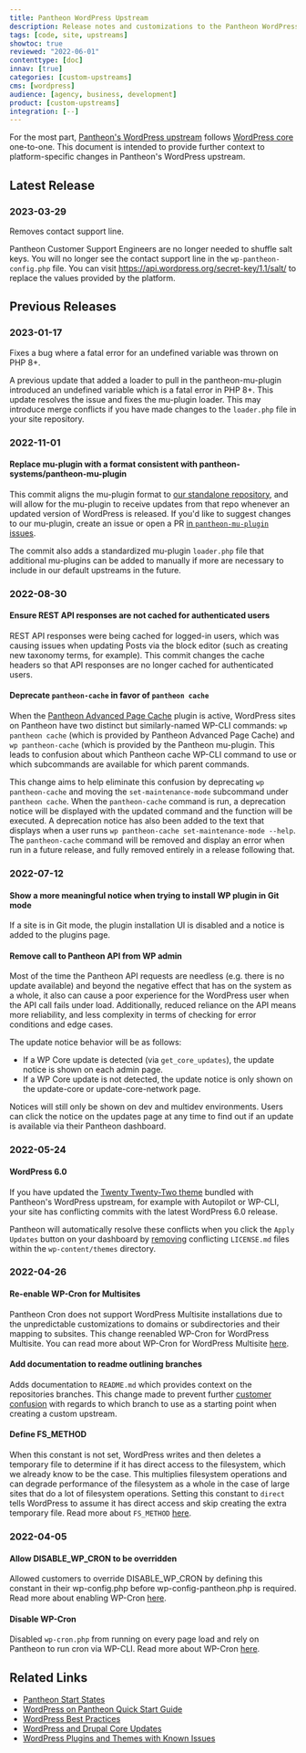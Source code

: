 ```yaml
---
title: Pantheon WordPress Upstream
description: Release notes and customizations to the Pantheon WordPress Upstream
tags: [code, site, upstreams]
showtoc: true
reviewed: "2022-06-01"
contenttype: [doc]
innav: [true]
categories: [custom-upstreams]
cms: [wordpress]
audience: [agency, business, development]
product: [custom-upstreams]
integration: [--]
---
```


For the most part, [Pantheon's WordPress upstream](https://github.com/pantheon-systems/WordPress) follows [WordPress core](https://wordpress.org/news/category/releases/) one-to-one. This document is intended to provide further context to platform-specific changes in Pantheon's WordPress upstream.

## Latest Release

### 2023-03-29

<a name="20230203" class="release-update"></a>Removes contact support line.

Pantheon Customer Support Engineers are no longer needed to shuffle salt keys. You will no longer see the contact support line in the `wp-pantheon-config.php` file. You can visit https://api.wordpress.org/secret-key/1.1/salt/ to replace the values provided by the platform.

## Previous Releases

### 2023-01-17

<a name="20230117" class="release-update"></a>Fixes a bug where a fatal error for an undefined variable was thrown on PHP 8+.

A previous update that added a loader to pull in the pantheon-mu-plugin introduced an undefined variable which is a fatal error in PHP 8+. This update resolves the issue and fixes the mu-plugin loader. This may introduce merge conflicts if you have made changes to the `loader.php` file in your site repository.

### 2022-11-01

#### <a name="20221018" class="release-update"></a>Replace mu-plugin with a format consistent with pantheon-systems/pantheon-mu-plugin

This commit aligns the mu-plugin format to [our standalone repository](https://github.com/pantheon-systems/pantheon-mu-plugin), and will allow for the mu-plugin to receive updates from that repo whenever an updated version of WordPress is released. If you'd like to suggest changes to our mu-plugin, create an issue or open a PR [in `pantheon-mu-plugin` issues](https://github.com/pantheon-systems/pantheon-mu-plugin/issues). 

The commit also adds a standardized mu-plugin `loader.php` file that additional mu-plugins can be added to manually if more are necessary to include in our default upstreams in the future.

### 2022-08-30

#### <a name="20220818" class="release-update"></a>Ensure REST API responses are not cached for authenticated users

REST API responses were being cached for logged-in users, which was causing issues when updating Posts via the block editor (such as creating new taxonomy terms, for example). This commit changes the cache headers so that API responses are no longer cached for authenticated users.

#### <a name="20220816" class="release-update"></a>Deprecate `pantheon-cache` in favor of `pantheon cache`

When the [Pantheon Advanced Page Cache](https://wordpress.org/plugins/pantheon-advanced-page-cache/) plugin is active, WordPress sites on Pantheon have two distinct but similarly-named WP-CLI commands: `wp pantheon cache` (which is provided by Pantheon Advanced Page Cache) and `wp pantheon-cache` (which is provided by the Pantheon mu-plugin. This leads to confusion about which Pantheon cache WP-CLI command to use or which subcommands are available for which parent commands.

This change aims to help eliminate this confusion by deprecating `wp pantheon-cache` and moving the `set-maintenance-mode` subcommand under `pantheon cache`. When the `pantheon-cache` command is run, a deprecation notice will be displayed with the updated command and the function will be executed. A deprecation notice has also been added to the text that displays when a user runs `wp pantheon-cache set-maintenance-mode --help`. The `pantheon-cache` command will be removed and display an error when run in a future release, and fully removed entirely in a release following that.

### 2022-07-12

#### <a name="20220606-1" class="release-update"></a>Show a more meaningful notice when trying to install WP plugin in Git mode

If a site is in Git mode, the plugin installation UI is disabled and a notice is added to the plugins page.

#### <a name="20220603-1" class="release-update"></a>Remove call to Pantheon API from WP admin

Most of the time the Pantheon API requests are needless (e.g. there is no update available) and beyond the negative effect that has on the system as a whole, it also can cause a poor experience for the WordPress user when the API call fails under load. Additionally, reduced reliance on the API means more reliability, and less complexity in terms of checking for error conditions and edge cases.

The update notice behavior will be as follows:

- If a WP Core update is detected (via `get_core_updates`), the update notice is shown on each admin page.
- If a WP Core update is not detected, the update notice is only shown on the update-core or update-core-network page.

Notices will still only be shown on dev and multidev environments. Users can click the notice on the updates page at any time to find out if an update is available via their Pantheon dashboard.

### 2022-05-24

#### <a name="20220524-1" class="release-update"></a>WordPress 6.0

If you have updated the [Twenty Twenty-Two theme](https://wordpress.org/themes/twentytwentytwo/) bundled with Pantheon's WordPress upstream, for example with Autopilot or WP-CLI, your site has conflicting commits with the latest WordPress 6.0 release.

Pantheon will automatically resolve these conflicts when you click the `Apply Updates` button on your dashboard by [removing](https://core.trac.wordpress.org/changeset/53286) conflicting `LICENSE.md` files within the `wp-content/themes` directory.


### 2022-04-26

#### <a name="20220426-3" class="release-update"></a>Re-enable WP-Cron for Multisites

Pantheon Cron does not support WordPress Multisite installations due to the unpredictable customizations to domains or subdirectories and their mapping to subsites. This change reenabled WP-Cron for WordPress Multisite. You can read more about WP-Cron for WordPress Multisite [here](/guides/wordpress-developer/wordpress-cron#wordpress-site-networks).

#### <a name="20220426-2" class="release-update"></a>Add documentation to readme outlining branches

Adds documentation to `README.md` which provides context on the repositories branches. This change made to prevent further [customer confusion](https://github.com/pantheon-systems/WordPress/issues/322) with regards to which branch to use as a starting point when creating a custom upstream.

#### <a name="20220426-1" class="release-update"></a>Define FS_METHOD

When this constant is not set, WordPress writes and then deletes a temporary file to determine if it has direct access to the filesystem, which we already know to be the case. This multiplies filesystem operations and can degrade performance of the filesystem as a whole in the case of large sites that do a lot of filesystem operations. Setting this constant to `direct` tells WordPress to assume it has direct access and skip creating the extra temporary file. Read more about `FS_METHOD` [here](/plugins-known-issues#define-fs_method).

### 2022-04-05

#### <a name="20220405-2" class="release-update"></a>Allow DISABLE_WP_CRON to be overridden

Allowed customers to override DISABLE_WP_CRON by defining this constant in their wp-config.php before wp-config-pantheon.php is required. Read more about enabling WP-Cron [here](/guides/wordpress-developer/wordpress-cron#enable-wp-cron).

#### <a name="20220405-1" class="release-update"></a>Disable WP-Cron

Disabled `wp-cron.php` from running on every page load and rely on Pantheon to run cron via WP-CLI. Read more about WP-Cron [here](/guides/wordpress-developer/wordpress-cron).

## Related Links

- [Pantheon Start States](/start-state)
- [WordPress on Pantheon Quick Start Guide](/guides/wordpress-pantheon)
- [WordPress Best Practices](/guides/wordpress-developer/wordpress-best-practices)
- [WordPress and Drupal Core Updates](/core-updates)
- [WordPress Plugins and Themes with Known Issues](/plugins-known-issues)

